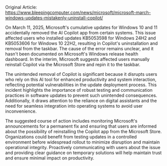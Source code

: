 Original Article: https://www.bleepingcomputer.com/news/microsoft/microsoft-march-windows-updates-mistakenly-uninstall-copilot/

On March 11, 2025, Microsoft's cumulative updates for Windows 10 and 11 accidentally removed the AI Copilot app from certain systems. This issue affected users who installed updates KB5053598 for Windows 24H2 and KB5053606 for Windows 10 22H2, resulting in Copilot's uninstallation and removal from the taskbar. The cause of the error remains unclear, and it hasn't been documented on Microsoft's Windows release health dashboard. In the interim, Microsoft suggests affected users manually reinstall Copilot via the Microsoft Store and repin it to the taskbar.

The unintended removal of Copilot is significant because it disrupts users who rely on this AI tool for enhanced productivity and system interaction, reflecting potential vulnerabilities in the update deployment process. This incident highlights the importance of robust testing and communication practices in software updates to prevent such unintended consequences. Additionally, it draws attention to the reliance on digital assistants and the need for seamless integration into operating systems to avoid user inconvenience.

The suggested course of action includes monitoring Microsoft's announcements for a permanent fix and ensuring that users are informed about the possibility of reinstalling the Copilot app from the Microsoft Store. Organizations could benefit from testing updates in a controlled environment before widespread rollout to minimize disruption and maintain operational integrity. Proactively communicating with users about the issue and providing clear guidance on temporary solutions will help maintain trust and ensure minimal impact on productivity.